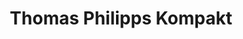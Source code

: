 ---
title: "Thomas Philipps Kompakt"
url: /eichenzell/thomas-philipps-kompakt/
shop: Lebensmittel
---